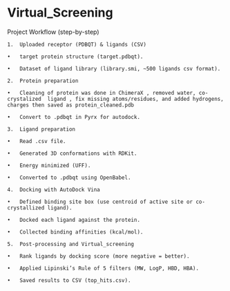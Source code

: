 # Virtual_Screening

 Project Workflow (step-by-step)
 
	1.	Uploaded receptor (PDBQT) & ligands (CSV)
 
	•	target protein structure (target.pdbqt).
 
	•	Dataset of ligand library (library.smi, ~500 ligands csv format).
 
	2.	Protein preparation
 
	•	Cleaning of protein was done in ChimeraX , removed water, co-crystalized  ligand , fix missing atoms/residues, and added hydrogens, charges then saved as protein_cleaned.pdb
 
	•	Convert to .pdbqt in Pyrx for autodock.
 
	3.	Ligand preparation
 
	•	Read .csv file.
 
	•	Generated 3D conformations with RDKit.
 
	•	Energy minimized (UFF).
 
	•	Converted to .pdbqt using OpenBabel.
 
	4.	Docking with AutoDock Vina
 
	•	Defined binding site box (use centroid of active site or co-crystallized ligand).
 
	•	Docked each ligand against the protein.
 
	•	Collected binding affinities (kcal/mol).
 
	5.	Post-processing and Virtual_screening
 
	•	Rank ligands by docking score (more negative = better).
 
	•	Applied Lipinski’s Rule of 5 filters (MW, LogP, HBD, HBA).
 
	•	Saved results to CSV (top_hits.csv).
